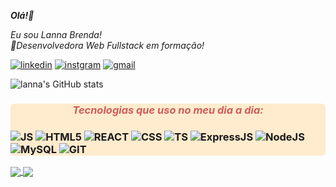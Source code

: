 <em><strong>Olá!👋</strong></em>

<!--
**Lanna-Brenda/Lanna-Brenda** is a ✨ _special_ ✨ repository because its `README.md` (this file) appears on your GitHub profile.
-->
<em>Eu sou Lanna Brenda!</em><br/>
<em>💜Desenvolvedora Web Fullstack em formação!</em>

[![linkedin](https://img.shields.io/badge/Lanna-brenda-0077B5?style=for-the-badge&logo=linkedin&logoColor=white)](https://www.linkedin.com/in/lanna-brenda-b9b003119/)
[![instgram](https://img.shields.io/badge/lanna.brenda-E4405F?style=for-the-badge&logo=instagram&logoColor=white)](https://www.instagram.com/lanna.brenda/)
[![gmail](https://img.shields.io/badge/Lanna-Brenda-D14836?style=for-the-badge&logo=gmail&logoColor=white)](mailto:contato.lannabrenda@gmail.com)

![lanna's GitHub stats](https://github-readme-stats.vercel.app/api?username=Lanna-Brenda&show_icons=true&theme=moltack)



<div style="display:inline_block ;background-color:#FFEBCD; border-radius: 5px">
  <h3 style="color:#CD5C5C; font-style: italic;text-align:center ">
    <em>Tecnologias que uso no meu dia a dia:</em>
   <h3>

  <img alt="JS" src="https://img.shields.io/badge/JavaScript-F7DF1E?style=for-the-badge&logo=javascript&logoColor=black"/>
  <img alt="HTML5" src="https://img.shields.io/badge/HTML5-E34F26?style=for-the-badge&logo=html5&logoColor=white"/>
  <img alt="REACT" src="https://img.shields.io/badge/React-20232A?style=for-the-badge&logo=react&logoColor=61DAFB"/>
  <img alt="CSS" src="https://img.shields.io/badge/CSS3-1572B6?style=for-the-badge&logo=css3&logoColor=white"/>
  <img alt="TS" src="https://img.shields.io/badge/TypeScript-007ACC?style=for-the-badge&logo=typescript&logoColor=white"/>
  <img alt="ExpressJS" src="https://img.shields.io/badge/Express.js-404D59?style=for-the-badge"/>
  <img alt="NodeJS" src="https://img.shields.io/badge/Node.js-43853D?style=for-the-badge&logo=node.js&logoColor=white"/>
  <img alt="MySQL" src="https://img.shields.io/badge/MySQL-005C84?style=for-the-badge&logo=mysql&logoColor=white"/>

  <img alt="GIT" src="https://img.shields.io/badge/GIT-E44C30?style=for-the-badge&logo=git&logoColor=white"/>

</div>
    <a href="https://github.com/lanna-brenda/projetos-do-curso">
  <img align="center" src="https://github-readme-stats.vercel.app/api/pin/?username=lanna-brenda&repo=projetos-do-curso&theme=moltack" />
</a>
<a href="https://github.com/lanna-brenda/Joy-labenu-system9">
  <img align="center" src="https://github-readme-stats.vercel.app/api/pin/?username=lanna-brenda&repo=Joy-labenu-system9&theme=moltack" />
</a>
